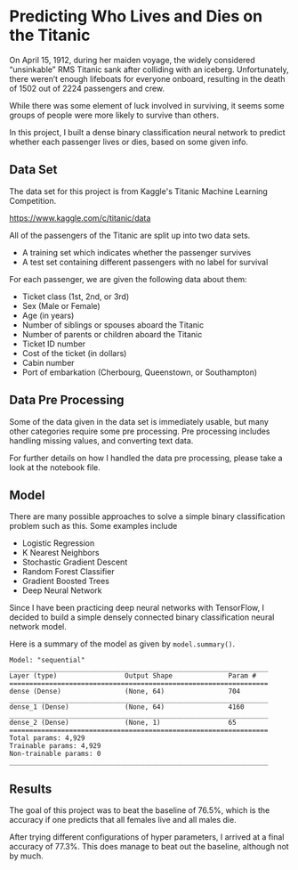 # Predicting Who Lives and Dies on the Titanic

On April 15, 1912, during her maiden voyage, the widely considered “unsinkable” RMS Titanic sank after colliding with an iceberg. Unfortunately, there weren’t enough lifeboats for everyone onboard, resulting in the death of 1502 out of 2224 passengers and crew.

While there was some element of luck involved in surviving, it seems some groups of people were more likely to survive than others.

In this project, I built a dense binary classification neural network to predict whether each passenger lives or dies, based on some given info. 

## Data Set

The data set for this project is from Kaggle's Titanic Machine Learning Competition. 

https://www.kaggle.com/c/titanic/data

All of the passengers of the Titanic are split up into two data sets. 
- A training set which indicates whether the passenger survives 
- A test set containing different passengers with no label for survival

For each passenger, we are given the following data about them:
- Ticket class (1st, 2nd, or 3rd)
- Sex (Male or Female)
- Age (in years)
- Number of siblings or spouses aboard the Titanic
- Number of parents or children aboard the Titanic
- Ticket ID number
- Cost of the ticket (in dollars)
- Cabin number
- Port of embarkation (Cherbourg, Queenstown, or Southampton)

## Data Pre Processing

Some of the data given in the data set is immediately usable, but many other categories require some pre processing. Pre processing includes handling missing values, and converting text data. 

For further details on how I handled the data pre processing, please take a look at the notebook file. 

## Model

There are many possible approaches to solve a simple binary classification problem such as this. Some examples include 
- Logistic Regression
- K Nearest Neighbors
- Stochastic Gradient Descent
- Random Forest Classifier
- Gradient Boosted Trees
- Deep Neural Network

Since I have been practicing deep neural networks with TensorFlow, I decided to build a simple densely connected binary classification neural network model. 

Here is a summary of the model as given by `model.summary()`.

```
Model: "sequential"
_________________________________________________________________
Layer (type)                 Output Shape              Param #   
=================================================================
dense (Dense)                (None, 64)                704       
_________________________________________________________________
dense_1 (Dense)              (None, 64)                4160      
_________________________________________________________________
dense_2 (Dense)              (None, 1)                 65        
=================================================================
Total params: 4,929
Trainable params: 4,929
Non-trainable params: 0
_________________________________________________________________
```

## Results

The goal of this project was to beat the baseline of 76.5%, which is the accuracy if one predicts that all females live and all males die. 

After trying different configurations of hyper parameters, I arrived at a final accuracy of 77.3%. This does manage to beat out the baseline, although not by much. 